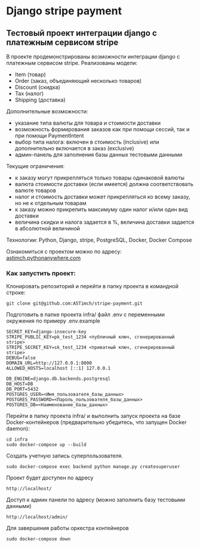 # Django stripe payment


## Тестовый проект интеграции django с платежным сервисом stripe

В проекте продемонстрированы возможности интеграции django с платежным сервисом stripe.
Реализованы модели:
- Item (товар)
- Order (заказ, объединяющий несколько товаров)
- Discount (скидка)
- Tax (налог)
- Shipping (доставка)

Дополнительные возможности:
- указание типа валюты для товара и стоимости доставки
- возможность формирования заказов как при помощи сессий, так и при помощи PaymentIntent
- выбор типа налога: включен в стоимость (inclusive) или дополнительно включается в заказ (exclusive)
- админ-панель для заполнения базы данных тестовыми данными

Текущие ограничения:
- к заказу могут прикрепляться только товары одинаковой валюты
- валюта стоимости доставки (если имеется) должна соответствовать валюте товаров
- налог и стоимость доставки может прикрепляться ко всему заказу, но не к отдельным товарам
- к заказу можно прикрепить максимуму один налог и/или один вид доставки
- величина скидки и налога задается в %, величина доставки задается в абсолютной величиной

Технологии: Python, Django, stripe, PostgreSQL, Docker, Docker Compose

Ознакомиться с проектом можно по адресу: [astimch.pythonanywhere.com](http://astimch.pythonanywhere.com/)

### Как запустить проект:

Клонировать репозиторий и перейти в папку проекта в командной строке:

```
git clone git@github.com:ASTimch/stripe-payment.git
```

Подготовить в папке проекта infra/ файл .env с переменными окружения по примеру .env.example

```
SECRET_KEY=django-insecure-key
STRIPE_PUBLIC_KEY=pk_test_1234 <публичный ключ, сгенерированный stripe>
STRIPE_SECRET_KEY=sk_test_1234 <приватный ключ, сгенерированный stripe>
DEBUG=false
DOMAIN_URL=http://127.0.0.1:8000
ALLOWED_HOSTS=localhost [::1] 127.0.0.1

DB_ENGINE=django.db.backends.postgresql
DB_HOST=DB
DB_PORT=5432
POSTGRES_USER=<Имя_пользователя_базы_данных>
POSTGRES_PASSWORD=<Пароль_пользователя_базы_данных>
POSTGRES_DB=<Наименование_базы_данных>

```

Перейти в папку проекта infra/ и выполнить запуск проекта на базе Docker-контейнеров 
(предварительно убедитесь, что запущен Docker daemon):
```
cd infra
sudo docker-compose up --build
```

Создать учетную запись суперпользователя. 

```
sudo docker-compose exec backend python manage.py createsuperuser

```

Проект будет доступен по адресу

```
http://localhost/
```

Доступ к админ панели по адресу (можно заполнить базу тестовыми данными)

```
http://localhost/admin/
```

Для завершения работы оркестра контейнеров
```
sudo docker-compose down
```
